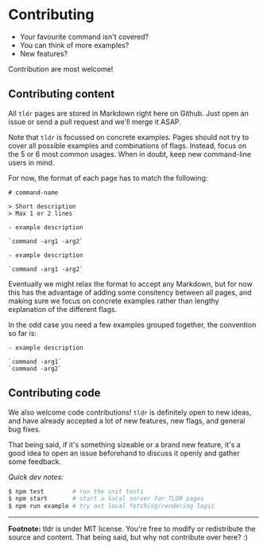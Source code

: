 # Contributing

- Your favourite command isn't covered?
- You can think of more examples?
- New features?

Contribution are most welcome!

## Contributing content

All `tldr` pages are stored in Markdown right here on Github.
Just open an issue or send a pull request and we'll merge it ASAP.

Note that `tldr` is focussed on concrete examples. Pages should not try to cover all possible examples and combinations of flags. Instead, focus on the 5 or 6 most common usages. When in doubt, keep new command-line users in mind.

For now, the format of each page has to match the following:

```
# command-name

> Short description
> Max 1 or 2 lines

- example description

`command -arg1 -arg2`

- example description

`command -arg1 -arg2`
```

Eventually we might relax the format to accept any Markdown, but for now this has the advantage of adding some consitency between all pages, and making sure we focus on concrete examples rather than lengthy explanation of the different flags.

In the odd case you need a few examples grouped together, the convention so far is:

```
- example description

`command -arg1`
`command -arg2`
```

## Contributing code

We also welcome code contributions! `tldr` is definitely open to new ideas, and have already accepted a lot of new features, new flags, and general bug fixes.

That being said, if it's something sizeable or a brand new feature, it's a good idea to open an issue beforehand to discuss it openly and gather some feedback.

*Quick dev notes:*

```bash
$ npm test        # run the unit tests
$ npm start       # start a local server for TLDR pages
$ npm run example # try out local fetching/rendering logic
```

---------------------------------------

**Footnote:** tldr is under MIT license. You're free to modify or redistribute the source and content. That being said, but why not contribute over here? :)
